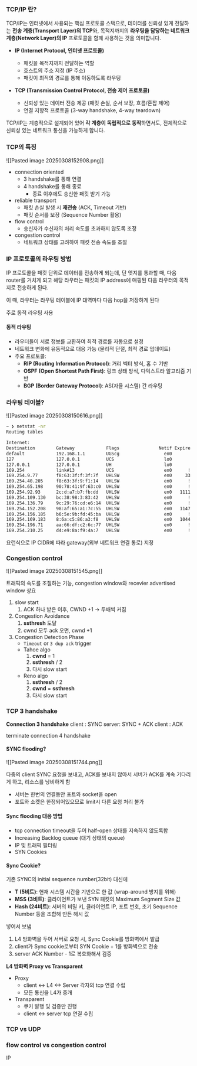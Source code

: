 
### TCP/IP 란?
TCP/IP는 인터넷에서 사용되는 핵심 프로토콜 스택으로, 데이터를 신뢰성 있게 전달하는 **전송 계층(Transport Layer)의 TCP**와, 목적지까지의 **라우팅을 담당하는 네트워크 계층(Network Layer)의 IP** 프로토콜을 함께 사용하는 것을 의미합니다.

- **IP (Internet Protocol, 인터넷 프로토콜)**
    
    - 패킷을 목적지까지 전달하는 역할
    - 호스트의 주소 지정 (IP 주소)
    - 패킷이 최적의 경로를 통해 이동하도록 라우팅
- **TCP (Transmission Control Protocol, 전송 제어 프로토콜)**
    
    - 신뢰성 있는 데이터 전송 제공 (패킷 손실, 순서 보장, 흐름/혼잡 제어)
    - 연결 지향적 프로토콜 (3-way handshake, 4-way teardown)

TCP/IP는 계층적으로 설계되어 있어 **각 계층이 독립적으로 동작**하면서도, 전체적으로 신뢰성 있는 네트워크 통신을 가능하게 합니다.

### TCP의 특징

![[Pasted image 20250308152908.png]]
- connection oriented
	- 3 handshake를 통해 연결
	- 4 handshake를 통해 종료
		- 종료 이후에도 송신한 패킷 받기 가능
- reliable transport
	-  패킷 손실 발생 시 **재전송** (ACK, Timeout 기반)
	- 패킷 순서를 보장 (Sequence Number 활용)
- flow control
	- 송신자가 수신자의 처리 속도를 초과하지 않도록 조정
- congestion control
	- 네트워크 상태를 고려하여 패킷 전송 속도를 조절



### IP 프로토콜의 라우팅 방법
IP 프로토콜을 패킷 단위로 데이터를 전송하게 되는데, 단 엣지를 통과할 때, 다음 router를 거치게 되고 해당 라우터는 패킷의 IP address에 매핑된 다음 라우터의 목적지로 전송하게 된다.

이 때, 라우터는 라우팅 테이블에 IP 대역마다 다음 hop을 저장하게 된다

주로 동적 라우팅 사용
#### 동적 라우팅
- 라우터들이 서로 정보를 교환하여 최적 경로를 자동으로 설정
- 네트워크 변화에 유동적으로 대응 가능 (물리적 단절, 최적 경로 업데이트)
- 주요 프로토콜:
    - **RIP (Routing Information Protocol)**: 거리 벡터 방식, 홉 수 기반
    - **OSPF (Open Shortest Path First)**: 링크 상태 방식, 다익스트라 알고리즘 기반
    - **BGP (Border Gateway Protocol)**: AS(자율 시스템) 간 라우팅


### 라우팅 테이블?
![[Pasted image 20250308150616.png]]

```bash
~ ❯ netstat -nr                                                               
Routing tables

Internet:
Destination        Gateway            Flags               Netif Expire
default            192.168.1.1        UGScg                 en0
127                127.0.0.1          UCS                   lo0
127.0.0.1          127.0.0.1          UH                    lo0
169.254            link#13            UCS                   en0      !
169.254.9.77       f8:63:3f:f:3f:7f   UHLSW                 en0     33
169.254.40.205     f8:63:3f:9:f1:14   UHLSW                 en0      !
169.254.65.198     90:78:41:9f:63:c0  UHLSW                 en0      !
169.254.92.93      2c:d:a7:b7:fb:dd   UHLSW                 en0   1111
169.254.109.130    bc:38:98:3:83:42   UHLSW                 en0      !
169.254.136.79     9c:29:76:cd:e6:14  UHLSW                 en0      !
169.254.152.208    98:af:65:a1:7c:55  UHLSW                 en0   1147
169.254.156.185    b6:5e:9b:fd:45:ba  UHLSW                 en0      !
169.254.169.183    8:6a:c5:86:a3:f8   UHLSW                 en0   1044
169.254.196.71     aa:66:df:c2:6c:77  UHLSW                 en0      !
169.254.210.25     d4:e9:8a:f9:4a:7   UHLSW                 en0      !
```

요런식으로 IP CIDR에 따라 gateway(외부 네트워크 연결 통로) 지정


### Congestion control

![[Pasted image 20250308151545.png]]

트래픽의 속도를 조절하는 기능, congestion window와 recevier advertised window 상요

1. slow start
	1. ACK 하나 받은 이후, CWND +1 -> 두배씩 커짐
2. Congestion Avoidance
	1. ****ssthresh**** 도달
	2. cwnd 모두 ack 오면, cwnd +1
3. Congestion Detection Phase
	- `Timeout` or `3 dup ack` trigger 
	-  Tahoe algo
		1. **cwnd** = 1
		2. **ssthresh** / 2
		3. 다시 slow start
	-  Reno algo
		1. **ssthresh** / 2
		2. **cwnd** = **ssthresh**
		3. 다시 slow start


### TCP 3 handshake 

**Connection 3 handshake**
client : SYNC
server: SYNC + ACK
client : ACK

terminate connection 4 handshake



####  SYNC flooding?
![[Pasted image 20250308151744.png]]

다중의 client SYNC 요청을 보내고, ACK를 보내지 않아서 서버가 ACK를 계속 기다리게 하고, 리소스를 낭비하게 함
- 서버는 한번의 연결동안 포트와 socket을 open
- 포트와 소켓은 한정되어있으므로 limit시 다른 요청 처리 불가

#### Sync flooding 대응 방법
- tcp connection timeout을 두어 half-open 상태를 지속하지 않도록함
- Increasing Backlog queue (대기 상태의 queue)
- IP 및 트래픽 필터링
- SYN Cookies


#### Sync Cookie?

기존 SYNC의 initial sequence number(32bit) 대신에
- **T (5비트)**: 현재 시스템 시간을 기반으로 한 값 (wrap-around 방지를 위해)
- **MSS (3비트)**: 클라이언트가 보낸 SYN 패킷의 Maximum Segment Size 값
- **Hash (24비트)**: 서버의 비밀 키, 클라이언트 IP, 포트 번호, 초기 Sequence Number 등을 조합해 만든 해시 값

넣어서 보냄

1. L4 방화벽을 두어 서버로 요청 시, Sync Cookie를 방화벽에서 발급
2. client가 Sync cookie로부터 SYN Cookie + 1를 방화벽으로 전송
3. server ACK Number - 1로 복호화해서 검증

**L4 방화벽 Proxy vs Transparent**
- Proxy
	- client <-> L4 <-> Server 각자의 tcp 연결 수립
	- 모든 통신을 L4가 중개
- Transparent
	- 쿠키 발행 및 검증만 진행
	- client <-> server tcp 연결 수립



### TCP vs UDP

### flow control vs congestion control




IP